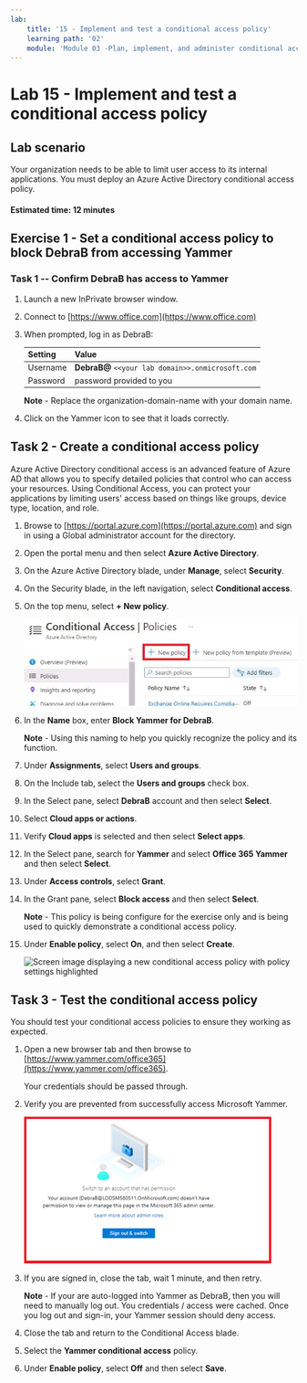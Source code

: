```yaml
---
lab:
    title: '15 - Implement and test a conditional access policy'
    learning path: '02'
    module: 'Module 03 -Plan, implement, and administer conditional access'
---
```


# Lab 15 - Implement and test a conditional access policy

## Lab scenario

Your organization needs to be able to limit user access to its internal applications. You must deploy an Azure Active Directory conditional access policy.

#### Estimated time: 12 minutes

## Exercise 1 - Set a conditional access policy to block DebraB from accessing Yammer

### Task 1 -- Confirm DebraB has access to Yammer

1. Launch a new InPrivate browser window.
2. Connect to [https://www.office.com](https://www.office.com) 
3. When prompted, log in as DebraB:

    | Setting | Value |
    | :--- | :--- |
    | Username | **DebraB@** `<<your lab domain>>.onmicrosoft.com` |
    | Password | password provided to you |
    
    **Note** - Replace the organization-domain-name with your domain name.
    
4. Click on the Yammer icon to see that it loads correctly.

## Task 2 -  Create a conditional access policy

Azure Active Directory conditional access is an advanced feature of Azure AD that allows you to specify detailed policies that control who can access your resources. Using Conditional Access, you can protect your applications by limiting users' access based on things like groups, device type, location, and role.

1. Browse to [https://portal.azure.com](https://portal.azure.com) and sign in using a Global administrator account for the directory.

2. Open the portal menu and then select **Azure Active Directory**.

3. On the Azure Active Directory blade, under **Manage**, select **Security**.

4. On the Security blade, in the left navigation, select **Conditional access**.

5. On the top menu, select **+ New policy**.

    ![Screen image displaying the Conditional Access blade with New policy highlighted](./media/lp2-mod1-conditional-access-new-policy.png)

6. In the **Name** box, enter **Block Yammer for DebraB**.

    **Note** - Using this naming to help you quickly recognize the policy and its function.

7. Under **Assignments**, select **Users and groups**.

8. On the Include tab, select the **Users and groups** check box.

9. In the Select pane, select **DebraB** account and then select **Select**.

10. Select **Cloud apps or actions**.

11. Verify **Cloud apps** is selected and then select **Select apps**.

12. In the Select pane, search for **Yammer** and select **Office 365 Yammer** and then select **Select**.

13. Under **Access controls**, select **Grant**.

14. In the Grant pane, select **Block access** and then select **Select**.

    **Note** - This policy is being configure for the exercise only and is being used to quickly demonstrate a conditional access policy.

15. Under **Enable policy**, select **On**, and then select **Create**.

    ![Screen image displaying a new conditional access policy with policy settings highlighted](./media/lp2-mod3-create-conditional-access-policy.png)

## Task 3 - Test the conditional access policy

You should test your conditional access policies to ensure they working as expected.

1. Open a new browser tab and then browse to [https://www.yammer.com/office365](https://www.yammer.com/office365).

     Your credentials should be passed through.
 
2. Verify you are prevented from successfully access Microsoft Yammer.

    ![Screen image displaying a the blocked resource access due to an enabled conditional access policy](./media/lp2-mod3-test-conditional-access-policy.png)

3. If you are signed in, close the tab, wait 1 minute, and then retry.
    
     **Note** - If your are auto-logged into Yammer as DebraB, then you will need to manually log out.  You credentials / access were cached.  Once you log out and sign-in, your Yammer session should deny access.

4. Close the tab and return to the Conditional Access blade.

5. Select the **Yammer conditional access** policy.

6. Under **Enable policy**, select **Off** and then select **Save**.

